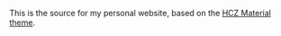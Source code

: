 This is the source for my personal website, based on the [HCZ Material theme](https://github.com/codeasashu/hcz-jekyll-blog).

